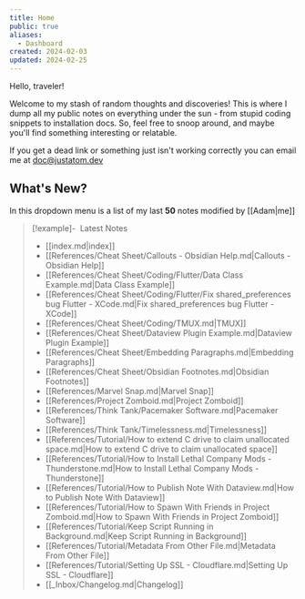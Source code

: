 ```yaml
---
title: Home
public: true
aliases:
  - Dashboard
created: 2024-02-03
updated: 2024-02-25
---
```

Hello, traveler!

Welcome to my stash of random thoughts and discoveries! This is where I dump all my public notes on everything under the sun - from stupid coding snippets to installation docs. So, feel free to snoop around, and maybe you'll find something interesting or relatable.

If you get a dead link or something just isn't working correctly you can email me at [doc@justatom.dev](mailto:doc@justatom.dev)

## What's New?
In this dropdown menu is a list of my last **50** notes modified by [[Adam|me]]

> [!example]- &nbsp;Latest Notes
>  - [[index.md|index]]
> - [[References/Cheat Sheet/Callouts - Obsidian Help.md|Callouts - Obsidian Help]]
> - [[References/Cheat Sheet/Coding/Flutter/Data Class Example.md|Data Class Example]]
> - [[References/Cheat Sheet/Coding/Flutter/Fix shared_preferences bug Flutter - XCode.md|Fix shared_preferences bug Flutter - XCode]]
> - [[References/Cheat Sheet/Coding/TMUX.md|TMUX]]
> - [[References/Cheat Sheet/Dataview Plugin Example.md|Dataview Plugin Example]]
> - [[References/Cheat Sheet/Embedding Paragraphs.md|Embedding Paragraphs]]
> - [[References/Cheat Sheet/Obsidian Footnotes.md|Obsidian Footnotes]]
> - [[References/Marvel Snap.md|Marvel Snap]]
> - [[References/Project Zomboid.md|Project Zomboid]]
> - [[References/Think Tank/Pacemaker Software.md|Pacemaker Software]]
> - [[References/Think Tank/Timelessness.md|Timelessness]]
> - [[References/Tutorial/How to extend C drive to claim unallocated space.md|How to extend C drive to claim unallocated space]]
> - [[References/Tutorial/How to Install Lethal Company Mods - Thunderstone.md|How to Install Lethal Company Mods - Thunderstone]]
> - [[References/Tutorial/How to Publish Note With Dataview.md|How to Publish Note With Dataview]]
> - [[References/Tutorial/How to Spawn With Friends in Project Zomboid.md|How to Spawn With Friends in Project Zomboid]]
> - [[References/Tutorial/Keep Script Running in Background.md|Keep Script Running in Background]]
> - [[References/Tutorial/Metadata From Other File.md|Metadata From Other File]]
> - [[References/Tutorial/Setting Up SSL - Cloudflare.md|Setting Up SSL - Cloudflare]]
> - [[_Inbox/Changelog.md|Changelog]]
> 